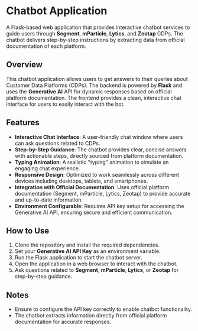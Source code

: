 # Chatbot Application

A Flask-based web application that provides interactive chatbot services to guide users through **Segment**, **mParticle**, **Lytics**, and **Zeotap** CDPs. The chatbot delivers step-by-step instructions by extracting data from official documentation of each platform.

## Overview
This chatbot application allows users to get answers to their queries about Customer Data Platforms (CDPs). The backend is powered by **Flask** and uses the **Generative AI** API for dynamic responses based on official platform documentation. The frontend provides a clean, interactive chat interface for users to easily interact with the bot.

## Features
- **Interactive Chat Interface**: A user-friendly chat window where users can ask questions related to CDPs.
- **Step-by-Step Guidance**: The chatbot provides clear, concise answers with actionable steps, directly sourced from platform documentation.
- **Typing Animation**: A realistic "typing" animation to simulate an engaging chat experience.
- **Responsive Design**: Optimized to work seamlessly across different devices including desktops, tablets, and smartphones.
- **Integration with Official Documentation**: Uses official platform documentation (Segment, mParticle, Lytics, Zeotap) to provide accurate and up-to-date information.
- **Environment Configurable**: Requires API key setup for accessing the Generative AI API, ensuring secure and efficient communication.

## How to Use
1. Clone the repository and install the required dependencies.
2. Set your **Generative AI API Key** as an environment variable.
3. Run the Flask application to start the chatbot server.
4. Open the application in a web browser to interact with the chatbot.
5. Ask questions related to **Segment**, **mParticle**, **Lytics**, or **Zeotap** for step-by-step guidance.

## Notes
- Ensure to configure the API key correctly to enable chatbot functionality.
- The chatbot extracts information directly from official platform documentation for accurate responses.
